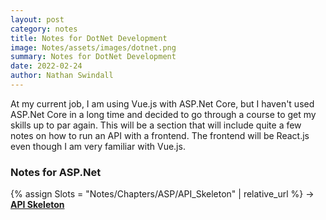 ```yaml
---
layout: post
category: notes
title: Notes for DotNet Development
image: Notes/assets/images/dotnet.png
summary: Notes for DotNet Development
date: 2022-02-24
author: Nathan Swindall
---
```


At my current job, I am using Vue.js with ASP.Net Core, but I haven't used ASP.Net Core in a long time and decided to go through a course to get my skills up to par again. This will be a section that will include quite a few notes on how to run an API with a frontend. The frontend will be React.js even though I am very familiar with Vue.js. 


### **Notes for ASP.Net**
{% assign Slots = "Notes/Chapters/ASP/API_Skeleton" | relative_url %} 
&rarr; <strong><a href="{{Slots}}"> API Skeleton</a></strong>
<!-- I noticed when I have .md it ruins the file -->

